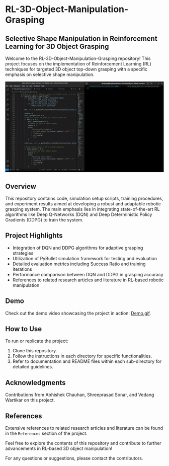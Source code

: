 # RL-3D-Object-Manipulation-Grasping

## Selective Shape Manipulation in Reinforcement Learning for 3D Object Grasping

Welcome to the RL-3D-Object-Manipulation-Grasping repository! This project focuses on the implementation of Reinforcement Learning (RL) techniques for targeted 3D object top-down grasping with a specific emphasis on selective shape manipulation.

![Demo](Demo.gif)

## Overview

This repository contains code, simulation setup scripts, training procedures, and experiment results aimed at developing a robust and adaptable robotic grasping system. The main emphasis lies in integrating state-of-the-art RL algorithms like Deep Q-Networks (DQN) and Deep Deterministic Policy Gradients (DDPG) to train the system.

## Project Highlights

- Integration of DQN and DDPG algorithms for adaptive grasping strategies
- Utilization of PyBullet simulation framework for testing and evaluation
- Detailed evaluation metrics including Success Ratio and training iterations
- Performance comparison between DQN and DDPG in grasping accuracy
- References to related research articles and literature in RL-based robotic manipulation

## Demo

Check out the demo video showcasing the project in action: [Demo.gif](Demo.gif).

## How to Use

To run or replicate the project:

1. Clone this repository.
2. Follow the instructions in each directory for specific functionalities.
3. Refer to documentation and README files within each sub-directory for detailed guidelines.

## Acknowledgments

Contributions from Abhishek Chauhan, Shreeprasad Sonar, and Vedang Wartikar on this project.

## References

Extensive references to related research articles and literature can be found in the `References` section of the project.

Feel free to explore the contents of this repository and contribute to further advancements in RL-based 3D object manipulation!

For any questions or suggestions, please contact the contributors.
